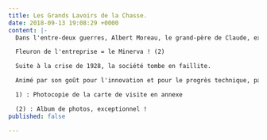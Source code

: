 ```yaml
---
title: Les Grands Lavoirs de la Chasse.
date: 2018-09-13 19:08:29 +0000
content: |-
  Dans l'entre-deux guerres, Albert Moreau, le grand-père de Claude, exerce à Bruxelles la fonction de directeur de l'Agence des Automobiles (1).

  Fleuron de l'entreprise = le Minerva ! (2)

  Suite à la crise de 1928, la société tombe en faillite.

  Animé par son goût pour l'innovation et pour le progrès technique, passionné de mécanique, Monsieur Moreau monte va propre affaire, en 1932, avec son fils René, père de Claude, et son associé, Monsieur

  1) : Photocopie de la carte de visite en annexe

  (2) : Album de photos, exceptionnel !
published: false

---
```

